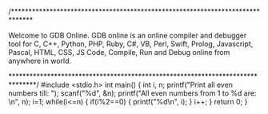 /******************************************************************************

Welcome to GDB Online.
GDB online is an online compiler and debugger tool for C, C++, Python, PHP, Ruby, 
C#, VB, Perl, Swift, Prolog, Javascript, Pascal, HTML, CSS, JS
Code, Compile, Run and Debug online from anywhere in world.

*******************************************************************************/
#include <stdio.h>
int main()
{
 int i, n;
 printf("Print all even numbers till: ");
 scanf("%d", &n);
printf("All even numbers from 1 to %d are: \n", n);
 i=1;
 while(i<=n)
 {
 if(i%2==0)
 {
 printf("%d\n", i);
 }
 i++;
 }
 return 0;
}

